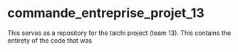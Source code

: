 # commande_entreprise_projet_13
This serves as a repository for the taichi project (team 13). This contains the entirety of the code that was 
